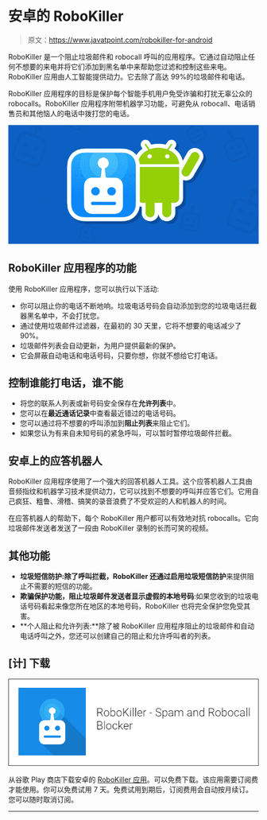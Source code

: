 # 安卓的 RoboKiller

> 原文：<https://www.javatpoint.com/robokiller-for-android>

RoboKiller 是一个阻止垃圾邮件和 robocall 呼叫的应用程序。它通过自动阻止任何不想要的来电并将它们添加到黑名单中来帮助您过滤和控制这些来电。RoboKiller 应用由人工智能提供动力。它去除了高达 99%的垃圾邮件和电话。

RoboKiller 应用程序的目标是保护每个智能手机用户免受诈骗和打扰无辜公众的 robocalls。RoboKiller 应用程序附带机器学习功能，可避免从 robocall、电话销售员和其他恼人的电话中拨打您的电话。

![RoboKiller for Android](img/05c11b79d391d406e016b92b46acbf04.png)

## RoboKiller 应用程序的功能

使用 RoboKiller 应用程序，您可以执行以下活动:

*   你可以阻止你的电话不断地响。垃圾电话号码会自动添加到您的垃圾电话拦截器黑名单中，不会打扰您。
*   通过使用垃圾邮件过滤器，在最初的 30 天里，它将不想要的电话减少了 90%。
*   垃圾邮件列表会自动更新，为用户提供最新的保护。
*   它会屏蔽自动电话和电话号码，只要你想，你就不想给它打电话。

## 控制谁能打电话，谁不能

*   将您的联系人列表或新号码安全保存在**允许列表**中。
*   您可以在**最近通话记录**中查看最近错过的电话号码。
*   您可以通过将不想要的呼叫添加到**阻止列表**来阻止它们。
*   如果您认为有来自未知号码的紧急呼叫，可以暂时暂停垃圾邮件拦截。

## 安卓上的应答机器人

RoboKiller 应用程序使用了一个强大的回答机器人工具。这个应答机器人工具由音频指纹和机器学习技术提供动力，它可以找到不想要的呼叫并应答它们。它用自己疯狂、粗鲁、滑稽、搞笑的录音浪费了不受欢迎的人和机器人的时间。

在应答机器人的帮助下，每个 RoboKiller 用户都可以有效地对抗 robocalls。它向垃圾邮件发送者发送了一段由 RoboKiller 录制的长而可笑的视频。

## 其他功能

*   **垃圾短信防护:**除了呼叫拦截，RoboKiller 还通过启用**垃圾短信防护**来提供阻止不需要的短信的功能。
*   **欺骗保护功能，阻止垃圾邮件发送者显示虚假的本地号码**:如果您收到的垃圾电话号码看起来像您所在地区的本地号码，RoboKiller 也将完全保护您免受其害。
*   **个人阻止和允许列表:**除了被 RoboKiller 应用程序阻止的垃圾邮件和自动电话呼叫之外，您还可以创建自己的阻止和允许呼叫者的列表。

## [计] 下载

![RoboKiller for Android](img/8567a7eccfe7f42a1ce78d38e370026f.png)

从谷歌 Play 商店下载安卓的 [RoboKiller 应用](https://play.google.com/store/apps/details?id=com.robokiller.app&hl=en_US)。可以免费下载。该应用需要订阅费才能使用。你可以免费试用 7 天。免费试用到期后，订阅费用会自动按月续订。您可以随时取消订阅。

* * *